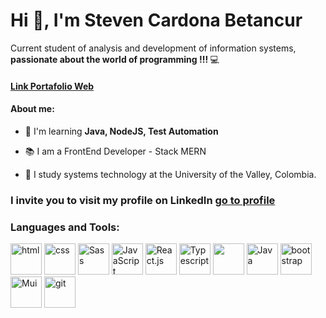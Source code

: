<h1>Hi 👋, I'm Steven Cardona Betancur</h1>
<h3">
  Current student of analysis and development of information systems, </br> <b> passionate about the world of programming !!! </b> 💻
</h3>

<h4>
 <a href="https://stevencar2004.github.io/PortafolioWeb/">Link Portafolio Web</a>
</h4>

<h4>About me: </h4>

- 🚀 I'm learning <b> Java, NodeJS, Test Automation </b>

- 📚 I am a FrontEnd Developer - Stack MERN

- 📓 I study systems technology at the University of the Valley, Colombia.

<h3>
  I invite you to visit my profile on LinkedIn 
  <a href="https://www.linkedin.com/in/stevencardona/">go to profile</a>
</h3>
  
<h3 align="left">Languages and Tools:</h3>
<p align="left">
  <img src="https://cdn.jsdelivr.net/gh/devicons/devicon/icons/html5/html5-original-wordmark.svg" alt="html" width="50" height="50" />
  <img src="https://cdn.jsdelivr.net/gh/devicons/devicon/icons/css3/css3-original-wordmark.svg" alt="css" width="50" height="50" />
  <img src="https://cdn.jsdelivr.net/gh/devicons/devicon/icons/sass/sass-original.svg" alt="Sass" width="50" height="50"/>

  <img src="https://cdn.jsdelivr.net/gh/devicons/devicon/icons/javascript/javascript-original.svg" alt="JavaScript" width="50" height="50"  />
  <img src="https://cdn.jsdelivr.net/gh/devicons/devicon/icons/react/react-original.svg" alt="React.js" width="50" height="50" />
  <img src="https://cdn.jsdelivr.net/gh/devicons/devicon/icons/typescript/typescript-original.svg" alt="Typescript" width="50" height="50"/>
  <img src="https://cdn.jsdelivr.net/gh/devicons/devicon/icons/python/python-original-wordmark.svg" width="50" height="50"/>
  
  <img src="https://cdn.jsdelivr.net/gh/devicons/devicon/icons/java/java-original-wordmark.svg" alt="Java" width="50" height="50"  />
  
  <img src="https://cdn.jsdelivr.net/gh/devicons/devicon/icons/bootstrap/bootstrap-plain-wordmark.svg" alt="bootstrap" width="50" height="50" />
  <img src="https://cdn.jsdelivr.net/gh/devicons/devicon/icons/materialui/materialui-original.svg" alt="Mui" width="50" height="50"/>
  <img src="https://cdn.jsdelivr.net/gh/devicons/devicon/icons/git/git-plain-wordmark.svg" alt="git" width="50" height="50" /> 
 </p>
